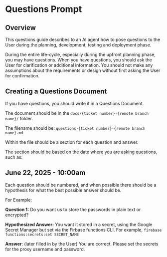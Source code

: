 # Questions Prompt

## Overview
This questions guide describes to an AI agent how to pose questions to the User during the planning, development, testing and deployment phase.

During the entire life-cycle, especially during the upfront planning phase, you may have questions.  When you have questions, you should ask the User for clarification or additional information.  You should not make any assumptions about the requirements or design without first asking the User for confirmation.

## Creating a Questions Document
If you have questions, you should write it in a Questions Document.

The document should be in the `docs/{ticket number}-{remote branch name}/` folder.

The filename should be: `questions-{ticket number}-{remote branch name}.md`

Within the file should be a section for each question and answer.

The section should be based on the date where you are asking questions, such as: 

## June 22, 2025 - 10:00am

Each question should be numbered, and when possible there should be a hypothesis for what the best possible answer should be.

For Example:

**Question 1:** Do you want us to store the passwords in plain text or encrypted?

**Hypothesized Answer:** You want it stored in a secret, using the Google Secret Manager but set via the Firbase functions CLI.  For example, `firebase functions:secrets:set SECRET_NAME`

**Answer**: (later filled in by the User) You are correct.  Please set the secrets for the proxy username and password.




